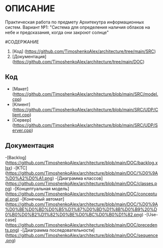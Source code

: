 # ОПИСАНИЕ
Практическая работа по предмету Архитекутра информационных систем. 
Вариант №1: "Система для определения наличия облаков на небе и предсказания, когда они закроют солнце"

#СОДЕРЖАНИЕ
1. [Код] (https://github.com/TimoshenkoAlex/architecture/tree/main/SRC)
2. [Документация] (https://github.com/TimoshenkoAlex/architecture/tree/main/DOC)

## Код
- [Макет] (https://github.com/TimoshenkoAlex/architecture/blob/main/SRC/model.cpp)
- [Клиент] (https://github.com/TimoshenkoAlex/architecture/blob/main/SRC/UDP/Client.cpp)
- [Сервер] (https://github.com/TimoshenkoAlex/architecture/blob/main/SRC/UDP/Server.cpp)

## Документация
-[Backlog] (https://github.com/TimoshenkoAlex/architecture/blob/main/DOC/backlog.xlsx)
-[КТС] (https://github.com/TimoshenkoAlex/architecture/blob/main/DOC/%D0%9A%D0%A2%D0%A1.png)
-[Диаграмма классов] (https://github.com/TimoshenkoAlex/architecture/blob/main/DOC/classes.png)
-[Концептуальная модель] (https://github.com/TimoshenkoAlex/architecture/blob/main/DOC/conceptual.png)
-[Конечный автомат] (https://github.com/TimoshenkoAlex/architecture/blob/main/DOC/%D0%9A%D0%BE%D0%BD%D0%B5%D1%87%D0%BD%D1%8B%D0%B9%20%D0%B0%D0%B2%D1%82%D0%BE%D0%BC%D0%B0%D1%82.png)
-[Use-case] (https://github.com/TimoshenkoAlex/architecture/blob/main/DOC/precedents.png)
-[Диаграмма последовательности] (https://github.com/TimoshenkoAlex/architecture/blob/main/DOC/sequence.png)
